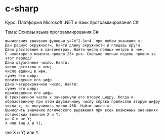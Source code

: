 # c-sharp

Курс: Платформа Microsoft .NET и язык программирования C#

Тема: Основы языка программирования C#

	вычисления значения функции y=7x^2-3x+4  при любом значении x;
	Дан радиус окружности. Найти длину окружности и площадь круга.
	Дано расстояние в сантиметрах. Найти число полных метров в нем.
	С некоторого момента прошло 234 дня. Сколько полных недель прошло за этот период?
	Дано двузначное число. Найти:
	число десятков в нем;
	число единиц в нем;
	сумму его цифр;
	произведение его цифр
	Дано четырехзначное число. Найти:
	сумму его цифр;
	произведение его цифр.
	В трехзначном числе x зачеркнули его вторую цифру. Когда к образованному при этом двузначному числу справа приписали вторую цифру числа x, то получилось число 456. Найти число x.
	Вычислить значение логического выражения при всех возможных значениях логических величин X и Y:
	не X и не Y;
	X или (не X и Y);
(не X и Y) или Y.
